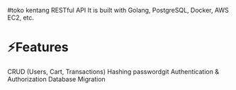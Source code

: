 #toko kentang
RESTful API
It is built with Golang, PostgreSQL, Docker, AWS EC2, etc.

# ⚡Features
CRUD (Users, Cart, Transactions)
Hashing passwordgit 
Authentication & Authorization
Database Migration